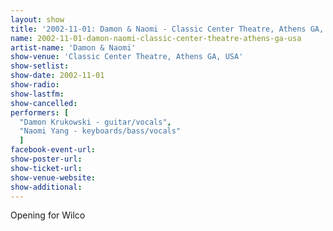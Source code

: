 ```yaml
---
layout: show
title: '2002-11-01: Damon & Naomi - Classic Center Theatre, Athens GA, USA'
name: 2002-11-01-damon-naomi-classic-center-theatre-athens-ga-usa
artist-name: 'Damon & Naomi'
show-venue: 'Classic Center Theatre, Athens GA, USA'
show-setlist: 
show-date: 2002-11-01
show-radio: 
show-lastfm: 
show-cancelled: 
performers: [
  "Damon Krukowski - guitar/vocals",
  "Naomi Yang - keyboards/bass/vocals"
  ]
facebook-event-url: 
show-poster-url: 
show-ticket-url: 
show-venue-website: 
show-additional: 
---
```


Opening for Wilco